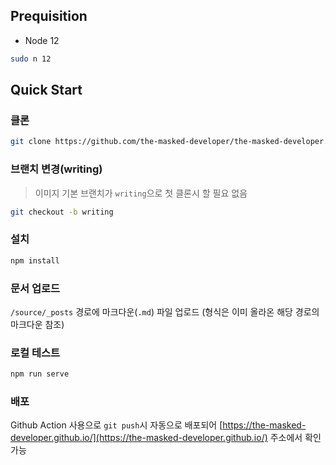 ## Prequisition

- Node 12

```bash
sudo n 12
```

## Quick Start

### 클론

```bash
git clone https://github.com/the-masked-developer/the-masked-developer.github.io.git
```

### 브랜치 변경(writing)

> 이미지 기본 브랜치가 `writing`으로 첫 클론시 할 필요 없음

```bash
git checkout -b writing
```

### 설치

```bash
npm install
```

### 문서 업로드

`/source/_posts` 경로에 마크다운(`.md`) 파일 업로드 (형식은 이미 올라온 해당 경로의 마크다운 참조)

### 로컬 테스트

```bash
npm run serve
```

### 배포

Github Action 사용으로 `git push`시 자동으로 배포되어 [https://the-masked-developer.github.io/](https://the-masked-developer.github.io/) 주소에서 확인 가능
